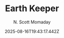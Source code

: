 ---
title: "Earth Keeper"
date: "2025-08-16T19:43:17.442Z"
author: "N. Scott Momaday"
read_year: "NO"
recommendation: '3'
url: /bookshelf/earth-keeper
---
